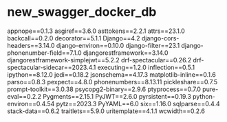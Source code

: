 # new_swagger_docker_db

appnope==0.1.3
asgiref==3.6.0
asttokens==2.2.1
attrs==23.1.0
backcall==0.2.0
decorator==5.1.1
Django==4.2
django-cors-headers==3.14.0
django-environ==0.10.0
django-filter==23.1
django-phonenumber-field==7.1.0
djangorestframework==3.14.0
djangorestframework-simplejwt==5.2.2
drf-spectacular==0.26.2
drf-spectacular-sidecar==2023.4.1
executing==1.2.0
inflection==0.5.1
ipython==8.12.0
jedi==0.18.2
jsonschema==4.17.3
matplotlib-inline==0.1.6
parso==0.8.3
pexpect==4.8.0
phonenumbers==8.13.11
pickleshare==0.7.5
prompt-toolkit==3.0.38
psycopg2-binary==2.9.6
ptyprocess==0.7.0
pure-eval==0.2.2
Pygments==2.15.1
PyJWT==2.6.0
pyrsistent==0.19.3
python-environ==0.4.54
pytz==2023.3
PyYAML==6.0
six==1.16.0
sqlparse==0.4.4
stack-data==0.6.2
traitlets==5.9.0
uritemplate==4.1.1
wcwidth==0.2.6
